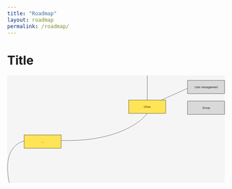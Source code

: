 ```yaml
---
title: "Roadmap"
layout: roadmap
permalink: /roadmap/
---
```


# Title

<svg width="974" height="483" viewBox="0 0 974 483" fill="none" xmlns="http://www.w3.org/2000/svg">
<rect width="974" height="483" fill="#F5F5F5"/>
<path id="Vector 1" d="M627 0V109V139.5M9.00003 482C-23 329.2 53 292.333 95 293C122.333 293 193.6 293 260 293C486.4 295.4 599 212 627 170V139.5M627 139.5L807 58" stroke="black"/>
<g id="button-devops-linux-user">
<g id="Node type">
<rect id="Rectangle 1" x="807.5" y="22.5" width="166" height="60" fill="#D9D9D9" stroke="black"/>
<path id="Title" d="M845.759 48.2727H846.816V54.0511C846.816 54.6477 846.675 55.1804 846.394 55.6491C846.115 56.1151 845.722 56.483 845.213 56.7528C844.705 57.0199 844.108 57.1534 843.423 57.1534C842.739 57.1534 842.142 57.0199 841.634 56.7528C841.125 56.483 840.73 56.1151 840.449 55.6491C840.171 55.1804 840.031 54.6477 840.031 54.0511V48.2727H841.088V53.9659C841.088 54.392 841.182 54.7713 841.369 55.1037C841.557 55.4332 841.824 55.6932 842.171 55.8835C842.52 56.071 842.938 56.1648 843.423 56.1648C843.909 56.1648 844.327 56.071 844.676 55.8835C845.026 55.6932 845.293 55.4332 845.477 55.1037C845.665 54.7713 845.759 54.392 845.759 53.9659V48.2727ZM853.426 51.9205L852.523 52.1761C852.466 52.0256 852.382 51.8793 852.271 51.7372C852.163 51.5923 852.015 51.473 851.828 51.3793C851.64 51.2855 851.4 51.2386 851.108 51.2386C850.707 51.2386 850.373 51.331 850.106 51.5156C849.842 51.6974 849.71 51.929 849.71 52.2102C849.71 52.4602 849.801 52.6577 849.983 52.8026C850.165 52.9474 850.449 53.0682 850.835 53.1648L851.807 53.4034C852.392 53.5455 852.828 53.7628 853.115 54.0554C853.402 54.3452 853.545 54.7187 853.545 55.1761C853.545 55.5511 853.437 55.8864 853.221 56.1818C853.008 56.4773 852.71 56.7102 852.327 56.8807C851.943 57.0511 851.497 57.1364 850.988 57.1364C850.321 57.1364 849.768 56.9915 849.331 56.7017C848.893 56.4119 848.616 55.9886 848.5 55.4318L849.454 55.1932C849.545 55.5455 849.717 55.8097 849.97 55.9858C850.226 56.1619 850.559 56.25 850.971 56.25C851.44 56.25 851.812 56.1506 852.088 55.9517C852.366 55.75 852.506 55.5085 852.506 55.2273C852.506 55 852.426 54.8097 852.267 54.6562C852.108 54.5 851.863 54.3835 851.534 54.3068L850.443 54.0511C849.844 53.9091 849.403 53.6889 849.122 53.3906C848.844 53.0895 848.704 52.7131 848.704 52.2614C848.704 51.892 848.808 51.5653 849.015 51.2812C849.226 50.9972 849.511 50.7741 849.872 50.6122C850.236 50.4503 850.648 50.3693 851.108 50.3693C851.756 50.3693 852.264 50.5114 852.633 50.7955C853.006 51.0795 853.27 51.4545 853.426 51.9205ZM857.803 57.1364C857.173 57.1364 856.629 56.9972 856.171 56.7188C855.717 56.4375 855.366 56.0455 855.119 55.5426C854.874 55.0369 854.752 54.4489 854.752 53.7784C854.752 53.108 854.874 52.517 855.119 52.0057C855.366 51.4915 855.71 51.0909 856.15 50.804C856.593 50.5142 857.11 50.3693 857.701 50.3693C858.042 50.3693 858.379 50.4261 858.711 50.5398C859.044 50.6534 859.346 50.8381 859.619 51.0938C859.892 51.3466 860.109 51.6818 860.271 52.0994C860.433 52.517 860.514 53.0312 860.514 53.642V54.0682H855.468V53.1989H859.491C859.491 52.8295 859.417 52.5 859.269 52.2102C859.124 51.9205 858.917 51.6918 858.647 51.5241C858.38 51.3565 858.065 51.2727 857.701 51.2727C857.301 51.2727 856.954 51.3722 856.661 51.571C856.372 51.767 856.149 52.0227 855.992 52.3381C855.836 52.6534 855.758 52.9915 855.758 53.3523V53.9318C855.758 54.4261 855.843 54.8452 856.014 55.1889C856.187 55.5298 856.427 55.7898 856.734 55.9688C857.041 56.1449 857.397 56.233 857.803 56.233C858.068 56.233 858.306 56.196 858.519 56.1222C858.735 56.0455 858.921 55.9318 859.078 55.7812C859.234 55.6278 859.355 55.4375 859.44 55.2102L860.411 55.483C860.309 55.8125 860.137 56.1023 859.896 56.3523C859.654 56.5994 859.356 56.7926 859.001 56.9318C858.646 57.0682 858.247 57.1364 857.803 57.1364ZM862.044 57V50.4545H863.015V51.4432H863.083C863.203 51.1193 863.419 50.8565 863.731 50.6548C864.044 50.4531 864.396 50.3523 864.788 50.3523C864.862 50.3523 864.954 50.3537 865.065 50.3565C865.176 50.3594 865.259 50.3636 865.316 50.3693V51.392C865.282 51.3835 865.204 51.3707 865.082 51.3537C864.963 51.3338 864.836 51.3239 864.703 51.3239C864.384 51.3239 864.1 51.3906 863.85 51.5241C863.603 51.6548 863.407 51.8366 863.262 52.0696C863.12 52.2997 863.049 52.5625 863.049 52.858V57H862.044ZM869.883 57V50.4545H870.855V51.4773H870.94C871.077 51.1278 871.297 50.8565 871.601 50.6634C871.905 50.4673 872.27 50.3693 872.696 50.3693C873.128 50.3693 873.487 50.4673 873.774 50.6634C874.064 50.8565 874.29 51.1278 874.452 51.4773H874.52C874.687 51.1392 874.939 50.8707 875.274 50.6719C875.609 50.4702 876.011 50.3693 876.48 50.3693C877.065 50.3693 877.544 50.5526 877.916 50.919C878.288 51.2827 878.474 51.8494 878.474 52.6193V57H877.469V52.6193C877.469 52.1364 877.336 51.7912 877.072 51.5838C876.808 51.3764 876.497 51.2727 876.139 51.2727C875.679 51.2727 875.322 51.4119 875.069 51.6903C874.817 51.9659 874.69 52.3153 874.69 52.7386V57H873.667V52.517C873.667 52.1449 873.547 51.8452 873.305 51.6179C873.064 51.3878 872.753 51.2727 872.372 51.2727C872.111 51.2727 871.866 51.3423 871.639 51.4815C871.415 51.6207 871.233 51.8139 871.094 52.0611C870.957 52.3054 870.889 52.5881 870.889 52.9091V57H869.883ZM882.239 57.1534C881.824 57.1534 881.448 57.0753 881.11 56.919C880.772 56.7599 880.503 56.5312 880.305 56.233C880.106 55.9318 880.006 55.5682 880.006 55.142C880.006 54.767 880.08 54.4631 880.228 54.2301C880.376 53.9943 880.573 53.8097 880.82 53.6761C881.067 53.5426 881.34 53.4432 881.638 53.3778C881.939 53.3097 882.242 53.2557 882.546 53.2159C882.944 53.1648 883.266 53.1264 883.513 53.1009C883.763 53.0724 883.945 53.0256 884.059 52.9602C884.175 52.8949 884.233 52.7812 884.233 52.6193V52.5852C884.233 52.1648 884.118 51.8381 883.888 51.6051C883.661 51.3722 883.316 51.2557 882.853 51.2557C882.373 51.2557 881.996 51.3608 881.724 51.571C881.451 51.7812 881.259 52.0057 881.148 52.2443L880.194 51.9034C880.364 51.5057 880.591 51.196 880.876 50.9744C881.162 50.75 881.475 50.5937 881.813 50.5057C882.154 50.4148 882.489 50.3693 882.819 50.3693C883.029 50.3693 883.27 50.3949 883.543 50.446C883.819 50.4943 884.084 50.5952 884.34 50.7486C884.599 50.902 884.813 51.1335 884.983 51.4432C885.154 51.7528 885.239 52.1676 885.239 52.6875V57H884.233V56.1136H884.182C884.114 56.2557 884.001 56.4077 883.841 56.5696C883.682 56.7315 883.471 56.8693 883.206 56.983C882.942 57.0966 882.62 57.1534 882.239 57.1534ZM882.393 56.25C882.79 56.25 883.126 56.1719 883.398 56.0156C883.674 55.8594 883.881 55.6577 884.02 55.4105C884.162 55.1634 884.233 54.9034 884.233 54.6307V53.7102C884.191 53.7614 884.097 53.8082 883.952 53.8509C883.81 53.8906 883.645 53.9261 883.458 53.9574C883.273 53.9858 883.093 54.0114 882.917 54.0341C882.743 54.054 882.603 54.071 882.495 54.0852C882.233 54.1193 881.989 54.1747 881.762 54.2514C881.537 54.3253 881.356 54.4375 881.216 54.5881C881.08 54.7358 881.012 54.9375 881.012 55.1932C881.012 55.5426 881.141 55.8068 881.4 55.9858C881.661 56.1619 881.992 56.25 882.393 56.25ZM888.08 53.0625V57H887.075V50.4545H888.046V51.4773H888.132C888.285 51.1449 888.518 50.8778 888.83 50.6761C889.143 50.4716 889.546 50.3693 890.041 50.3693C890.484 50.3693 890.872 50.4602 891.204 50.642C891.536 50.821 891.795 51.0938 891.98 51.4602C892.164 51.8239 892.257 52.2841 892.257 52.8409V57H891.251V52.9091C891.251 52.3949 891.117 51.9943 890.85 51.7074C890.583 51.4176 890.217 51.2727 889.751 51.2727C889.43 51.2727 889.143 51.3423 888.89 51.4815C888.64 51.6207 888.443 51.8239 888.298 52.0909C888.153 52.358 888.08 52.6818 888.08 53.0625ZM896.02 57.1534C895.606 57.1534 895.229 57.0753 894.891 56.919C894.553 56.7599 894.285 56.5312 894.086 56.233C893.887 55.9318 893.787 55.5682 893.787 55.142C893.787 54.767 893.861 54.4631 894.009 54.2301C894.157 53.9943 894.354 53.8097 894.601 53.6761C894.849 53.5426 895.121 53.4432 895.42 53.3778C895.721 53.3097 896.023 53.2557 896.327 53.2159C896.725 53.1648 897.047 53.1264 897.295 53.1009C897.545 53.0724 897.726 53.0256 897.84 52.9602C897.956 52.8949 898.015 52.7812 898.015 52.6193V52.5852C898.015 52.1648 897.9 51.8381 897.67 51.6051C897.442 51.3722 897.097 51.2557 896.634 51.2557C896.154 51.2557 895.778 51.3608 895.505 51.571C895.232 51.7812 895.04 52.0057 894.93 52.2443L893.975 51.9034C894.145 51.5057 894.373 51.196 894.657 50.9744C894.944 50.75 895.256 50.5937 895.594 50.5057C895.935 50.4148 896.27 50.3693 896.6 50.3693C896.81 50.3693 897.052 50.3949 897.324 50.446C897.6 50.4943 897.866 50.5952 898.121 50.7486C898.38 50.902 898.594 51.1335 898.765 51.4432C898.935 51.7528 899.02 52.1676 899.02 52.6875V57H898.015V56.1136H897.964C897.895 56.2557 897.782 56.4077 897.623 56.5696C897.464 56.7315 897.252 56.8693 896.988 56.983C896.724 57.0966 896.401 57.1534 896.02 57.1534ZM896.174 56.25C896.572 56.25 896.907 56.1719 897.18 56.0156C897.455 55.8594 897.662 55.6577 897.802 55.4105C897.944 55.1634 898.015 54.9034 898.015 54.6307V53.7102C897.972 53.7614 897.878 53.8082 897.733 53.8509C897.591 53.8906 897.427 53.9261 897.239 53.9574C897.055 53.9858 896.874 54.0114 896.698 54.0341C896.525 54.054 896.384 54.071 896.276 54.0852C896.015 54.1193 895.77 54.1747 895.543 54.2514C895.319 54.3253 895.137 54.4375 894.998 54.5881C894.861 54.7358 894.793 54.9375 894.793 55.1932C894.793 55.5426 894.922 55.8068 895.181 55.9858C895.442 56.1619 895.773 56.25 896.174 56.25ZM903.498 59.5909C903.012 59.5909 902.595 59.5284 902.245 59.4034C901.896 59.2812 901.605 59.1193 901.372 58.9176C901.142 58.7188 900.958 58.5057 900.822 58.2784L901.623 57.7159C901.714 57.8352 901.829 57.9716 901.968 58.125C902.107 58.2812 902.298 58.4162 902.539 58.5298C902.784 58.6463 903.103 58.7045 903.498 58.7045C904.026 58.7045 904.463 58.5767 904.806 58.321C905.15 58.0653 905.322 57.6648 905.322 57.1193V55.7898H905.237C905.163 55.9091 905.058 56.0568 904.921 56.233C904.788 56.4062 904.595 56.5611 904.342 56.6974C904.092 56.831 903.754 56.8977 903.328 56.8977C902.799 56.8977 902.325 56.7727 901.904 56.5227C901.487 56.2727 901.156 55.9091 900.911 55.4318C900.67 54.9545 900.549 54.375 900.549 53.6932C900.549 53.0227 900.667 52.4389 900.903 51.9418C901.139 51.4418 901.467 51.0554 901.887 50.7827C902.308 50.5071 902.794 50.3693 903.345 50.3693C903.771 50.3693 904.109 50.4403 904.359 50.5824C904.612 50.7216 904.805 50.8807 904.938 51.0597C905.075 51.2358 905.18 51.3807 905.254 51.4943H905.356V50.4545H906.328V57.1875C906.328 57.75 906.2 58.2074 905.944 58.5597C905.691 58.9148 905.35 59.1747 904.921 59.3395C904.495 59.5071 904.021 59.5909 903.498 59.5909ZM903.464 55.9943C903.867 55.9943 904.208 55.902 904.487 55.7173C904.765 55.5327 904.977 55.267 905.122 54.9205C905.267 54.5739 905.339 54.1591 905.339 53.6761C905.339 53.2045 905.268 52.7884 905.126 52.4276C904.984 52.0668 904.774 51.7841 904.495 51.5795C904.217 51.375 903.873 51.2727 903.464 51.2727C903.038 51.2727 902.683 51.3807 902.399 51.5966C902.117 51.8125 901.906 52.1023 901.764 52.4659C901.624 52.8295 901.555 53.233 901.555 53.6761C901.555 54.1307 901.626 54.5327 901.768 54.8821C901.913 55.2287 902.126 55.5014 902.407 55.7003C902.691 55.8963 903.044 55.9943 903.464 55.9943ZM910.913 57.1364C910.282 57.1364 909.738 56.9972 909.281 56.7188C908.826 56.4375 908.475 56.0455 908.228 55.5426C907.984 55.0369 907.862 54.4489 907.862 53.7784C907.862 53.108 907.984 52.517 908.228 52.0057C908.475 51.4915 908.819 51.0909 909.259 50.804C909.703 50.5142 910.22 50.3693 910.811 50.3693C911.151 50.3693 911.488 50.4261 911.82 50.5398C912.153 50.6534 912.455 50.8381 912.728 51.0938C913.001 51.3466 913.218 51.6818 913.38 52.0994C913.542 52.517 913.623 53.0312 913.623 53.642V54.0682H908.578V53.1989H912.6C912.6 52.8295 912.526 52.5 912.379 52.2102C912.234 51.9205 912.026 51.6918 911.757 51.5241C911.49 51.3565 911.174 51.2727 910.811 51.2727C910.41 51.2727 910.063 51.3722 909.771 51.571C909.481 51.767 909.258 52.0227 909.102 52.3381C908.945 52.6534 908.867 52.9915 908.867 53.3523V53.9318C908.867 54.4261 908.953 54.8452 909.123 55.1889C909.296 55.5298 909.536 55.7898 909.843 55.9688C910.15 56.1449 910.507 56.233 910.913 56.233C911.177 56.233 911.416 56.196 911.629 56.1222C911.845 56.0455 912.031 55.9318 912.187 55.7812C912.343 55.6278 912.464 55.4375 912.549 55.2102L913.521 55.483C913.419 55.8125 913.247 56.1023 913.005 56.3523C912.764 56.5994 912.465 56.7926 912.11 56.9318C911.755 57.0682 911.356 57.1364 910.913 57.1364ZM915.153 57V50.4545H916.124V51.4773H916.21C916.346 51.1278 916.566 50.8565 916.87 50.6634C917.174 50.4673 917.539 50.3693 917.965 50.3693C918.397 50.3693 918.757 50.4673 919.044 50.6634C919.333 50.8565 919.559 51.1278 919.721 51.4773H919.789C919.957 51.1392 920.208 50.8707 920.544 50.6719C920.879 50.4702 921.281 50.3693 921.749 50.3693C922.335 50.3693 922.813 50.5526 923.186 50.919C923.558 51.2827 923.744 51.8494 923.744 52.6193V57H922.738V52.6193C922.738 52.1364 922.606 51.7912 922.342 51.5838C922.078 51.3764 921.767 51.2727 921.409 51.2727C920.948 51.2727 920.592 51.4119 920.339 51.6903C920.086 51.9659 919.96 52.3153 919.96 52.7386V57H918.937V52.517C918.937 52.1449 918.816 51.8452 918.575 51.6179C918.333 51.3878 918.022 51.2727 917.642 51.2727C917.38 51.2727 917.136 51.3423 916.909 51.4815C916.684 51.6207 916.502 51.8139 916.363 52.0611C916.227 52.3054 916.159 52.5881 916.159 52.9091V57H915.153ZM928.327 57.1364C927.696 57.1364 927.152 56.9972 926.695 56.7188C926.24 56.4375 925.889 56.0455 925.642 55.5426C925.398 55.0369 925.276 54.4489 925.276 53.7784C925.276 53.108 925.398 52.517 925.642 52.0057C925.889 51.4915 926.233 51.0909 926.673 50.804C927.117 50.5142 927.634 50.3693 928.225 50.3693C928.566 50.3693 928.902 50.4261 929.235 50.5398C929.567 50.6534 929.869 50.8381 930.142 51.0938C930.415 51.3466 930.632 51.6818 930.794 52.0994C930.956 52.517 931.037 53.0312 931.037 53.642V54.0682H925.992V53.1989H930.014C930.014 52.8295 929.941 52.5 929.793 52.2102C929.648 51.9205 929.441 51.6918 929.171 51.5241C928.904 51.3565 928.588 51.2727 928.225 51.2727C927.824 51.2727 927.477 51.3722 927.185 51.571C926.895 51.767 926.672 52.0227 926.516 52.3381C926.36 52.6534 926.281 52.9915 926.281 53.3523V53.9318C926.281 54.4261 926.367 54.8452 926.537 55.1889C926.71 55.5298 926.95 55.7898 927.257 55.9688C927.564 56.1449 927.921 56.233 928.327 56.233C928.591 56.233 928.83 56.196 929.043 56.1222C929.259 56.0455 929.445 55.9318 929.601 55.7812C929.757 55.6278 929.878 55.4375 929.963 55.2102L930.935 55.483C930.833 55.8125 930.661 56.1023 930.419 56.3523C930.178 56.5994 929.879 56.7926 929.524 56.9318C929.169 57.0682 928.77 57.1364 928.327 57.1364ZM933.573 53.0625V57H932.567V50.4545H933.539V51.4773H933.624C933.777 51.1449 934.01 50.8778 934.323 50.6761C934.635 50.4716 935.039 50.3693 935.533 50.3693C935.976 50.3693 936.364 50.4602 936.696 50.642C937.029 50.821 937.287 51.0938 937.472 51.4602C937.656 51.8239 937.749 52.2841 937.749 52.8409V57H936.743V52.9091C936.743 52.3949 936.61 51.9943 936.343 51.7074C936.075 51.4176 935.709 51.2727 935.243 51.2727C934.922 51.2727 934.635 51.3423 934.382 51.4815C934.132 51.6207 933.935 51.8239 933.79 52.0909C933.645 52.358 933.573 52.6818 933.573 53.0625ZM942.433 50.4545V51.3068H939.041V50.4545H942.433ZM940.03 48.8864H941.035V55.125C941.035 55.4091 941.077 55.6222 941.159 55.7642C941.244 55.9034 941.352 55.9972 941.483 56.0455C941.616 56.0909 941.757 56.1136 941.905 56.1136C942.015 56.1136 942.106 56.108 942.177 56.0966C942.248 56.0824 942.305 56.071 942.348 56.0625L942.552 56.9659C942.484 56.9915 942.389 57.017 942.267 57.0426C942.145 57.071 941.99 57.0852 941.802 57.0852C941.518 57.0852 941.24 57.0241 940.967 56.902C940.697 56.7798 940.473 56.5938 940.294 56.3438C940.118 56.0938 940.03 55.7784 940.03 55.3977V48.8864Z" fill="black"/>
</g>
</g>
<g id="button-devops-linux-group">
<g id="Node type_2">
<rect id="Rectangle 1_2" x="807.5" y="115.5" width="166" height="60" fill="#D9D9D9" stroke="black"/>
<path id="Title_2" d="M880.708 144C880.615 143.713 880.491 143.456 880.338 143.229C880.187 142.999 880.007 142.803 879.796 142.641C879.589 142.479 879.353 142.355 879.089 142.27C878.825 142.185 878.535 142.142 878.22 142.142C877.703 142.142 877.232 142.276 876.809 142.543C876.386 142.81 876.049 143.203 875.799 143.723C875.549 144.243 875.424 144.881 875.424 145.636C875.424 146.392 875.551 147.03 875.803 147.55C876.056 148.07 876.399 148.463 876.83 148.73C877.262 148.997 877.748 149.131 878.288 149.131C878.788 149.131 879.228 149.024 879.609 148.811C879.992 148.595 880.291 148.291 880.504 147.899C880.72 147.504 880.828 147.04 880.828 146.506L881.151 146.574H878.526V145.636H881.85V146.574C881.85 147.293 881.697 147.918 881.39 148.449C881.086 148.98 880.666 149.392 880.129 149.685C879.595 149.974 878.981 150.119 878.288 150.119C877.515 150.119 876.836 149.938 876.251 149.574C875.669 149.21 875.214 148.693 874.887 148.023C874.563 147.352 874.401 146.557 874.401 145.636C874.401 144.946 874.494 144.325 874.678 143.774C874.866 143.22 875.13 142.749 875.471 142.359C875.812 141.97 876.215 141.672 876.681 141.464C877.147 141.257 877.66 141.153 878.22 141.153C878.68 141.153 879.109 141.223 879.507 141.362C879.907 141.499 880.264 141.693 880.576 141.946C880.892 142.196 881.154 142.496 881.365 142.845C881.575 143.192 881.72 143.577 881.799 144H880.708ZM883.524 150V143.455H884.496V144.443H884.564C884.683 144.119 884.899 143.857 885.211 143.655C885.524 143.453 885.876 143.352 886.268 143.352C886.342 143.352 886.434 143.354 886.545 143.357C886.656 143.359 886.74 143.364 886.797 143.369V144.392C886.763 144.384 886.684 144.371 886.562 144.354C886.443 144.334 886.317 144.324 886.183 144.324C885.865 144.324 885.581 144.391 885.331 144.524C885.084 144.655 884.888 144.837 884.743 145.07C884.601 145.3 884.53 145.562 884.53 145.858V150H883.524ZM890.449 150.136C889.858 150.136 889.339 149.996 888.893 149.714C888.45 149.433 888.104 149.04 887.854 148.534C887.606 148.028 887.483 147.437 887.483 146.761C887.483 146.08 887.606 145.484 887.854 144.976C888.104 144.467 888.45 144.072 888.893 143.791C889.339 143.51 889.858 143.369 890.449 143.369C891.04 143.369 891.557 143.51 892 143.791C892.446 144.072 892.792 144.467 893.04 144.976C893.29 145.484 893.415 146.08 893.415 146.761C893.415 147.437 893.29 148.028 893.04 148.534C892.792 149.04 892.446 149.433 892 149.714C891.557 149.996 891.04 150.136 890.449 150.136ZM890.449 149.233C890.898 149.233 891.267 149.118 891.557 148.888C891.846 148.658 892.061 148.355 892.2 147.98C892.339 147.605 892.409 147.199 892.409 146.761C892.409 146.324 892.339 145.916 892.2 145.538C892.061 145.161 891.846 144.855 891.557 144.622C891.267 144.389 890.898 144.273 890.449 144.273C890 144.273 889.631 144.389 889.341 144.622C889.051 144.855 888.836 145.161 888.697 145.538C888.558 145.916 888.488 146.324 888.488 146.761C888.488 147.199 888.558 147.605 888.697 147.98C888.836 148.355 889.051 148.658 889.341 148.888C889.631 149.118 890 149.233 890.449 149.233ZM899.075 147.324V143.455H900.08V150H899.075V148.892H899.007C898.853 149.224 898.615 149.507 898.291 149.74C897.967 149.97 897.558 150.085 897.063 150.085C896.654 150.085 896.291 149.996 895.972 149.817C895.654 149.635 895.404 149.362 895.222 148.999C895.041 148.632 894.95 148.17 894.95 147.614V143.455H895.955V147.545C895.955 148.023 896.089 148.403 896.356 148.688C896.626 148.972 896.97 149.114 897.387 149.114C897.637 149.114 897.892 149.05 898.15 148.922C898.411 148.794 898.63 148.598 898.806 148.334C898.985 148.07 899.075 147.733 899.075 147.324ZM901.922 152.455V143.455H902.894V144.494H903.013C903.087 144.381 903.189 144.236 903.32 144.06C903.454 143.881 903.644 143.722 903.891 143.582C904.141 143.44 904.479 143.369 904.905 143.369C905.456 143.369 905.942 143.507 906.363 143.783C906.783 144.058 907.111 144.449 907.347 144.955C907.583 145.46 907.701 146.057 907.701 146.744C907.701 147.438 907.583 148.038 907.347 148.547C907.111 149.053 906.785 149.445 906.367 149.723C905.949 149.999 905.468 150.136 904.922 150.136C904.502 150.136 904.165 150.067 903.912 149.928C903.66 149.786 903.465 149.625 903.329 149.446C903.192 149.264 903.087 149.114 903.013 148.994H902.928V152.455H901.922ZM902.911 146.727C902.911 147.222 902.983 147.658 903.128 148.036C903.273 148.411 903.485 148.705 903.763 148.918C904.042 149.128 904.383 149.233 904.786 149.233C905.206 149.233 905.557 149.122 905.839 148.901C906.123 148.676 906.336 148.375 906.478 147.997C906.623 147.616 906.695 147.193 906.695 146.727C906.695 146.267 906.624 145.852 906.482 145.483C906.343 145.111 906.131 144.817 905.847 144.601C905.566 144.382 905.212 144.273 904.786 144.273C904.377 144.273 904.033 144.376 903.755 144.584C903.476 144.788 903.266 145.075 903.124 145.445C902.982 145.811 902.911 146.239 902.911 146.727Z" fill="black"/>
</g>
</g>
<g id="button-devops-linux">
<g id="Node type_3">
<rect id="Rectangle 1_3" x="543.5" y="110.5" width="166" height="60" fill="#FFE458" stroke="black"/>
<path id="Title_3" d="M613.022 145V136.273H614.078V144.062H618.135V145H613.022ZM619.635 145V138.455H620.641V145H619.635ZM620.147 137.364C619.951 137.364 619.782 137.297 619.64 137.163C619.5 137.03 619.431 136.869 619.431 136.682C619.431 136.494 619.5 136.334 619.64 136.2C619.782 136.067 619.951 136 620.147 136C620.343 136 620.51 136.067 620.65 136.2C620.792 136.334 620.863 136.494 620.863 136.682C620.863 136.869 620.792 137.03 620.65 137.163C620.51 137.297 620.343 137.364 620.147 137.364ZM623.489 141.062V145H622.483V138.455H623.455V139.477H623.54C623.693 139.145 623.926 138.878 624.239 138.676C624.551 138.472 624.955 138.369 625.449 138.369C625.892 138.369 626.28 138.46 626.612 138.642C626.945 138.821 627.203 139.094 627.388 139.46C627.572 139.824 627.665 140.284 627.665 140.841V145H626.659V140.909C626.659 140.395 626.526 139.994 626.259 139.707C625.991 139.418 625.625 139.273 625.159 139.273C624.838 139.273 624.551 139.342 624.298 139.482C624.048 139.621 623.851 139.824 623.706 140.091C623.561 140.358 623.489 140.682 623.489 141.062ZM633.627 142.324V138.455H634.633V145H633.627V143.892H633.559C633.406 144.224 633.167 144.507 632.843 144.74C632.52 144.97 632.11 145.085 631.616 145.085C631.207 145.085 630.843 144.996 630.525 144.817C630.207 144.635 629.957 144.362 629.775 143.999C629.593 143.632 629.502 143.17 629.502 142.614V138.455H630.508V142.545C630.508 143.023 630.642 143.403 630.909 143.688C631.179 143.972 631.522 144.114 631.94 144.114C632.19 144.114 632.444 144.05 632.703 143.922C632.964 143.794 633.183 143.598 633.359 143.334C633.538 143.07 633.627 142.733 633.627 142.324ZM637.225 138.455L638.793 141.131L640.362 138.455H641.521L639.407 141.727L641.521 145H640.362L638.793 142.46L637.225 145H636.066L638.146 141.727L636.066 138.455H637.225Z" fill="black"/>
</g>
</g>
<g id="Topic">
<g id="Node type_4">
<rect id="Rectangle 1_4" x="75.5" y="267.5" width="166" height="60" fill="#FFE458" stroke="black"/>
<path id="Title_4" d="M155.696 302.068C155.486 302.068 155.306 301.993 155.155 301.842C155.005 301.692 154.929 301.511 154.929 301.301C154.929 301.091 155.005 300.911 155.155 300.76C155.306 300.609 155.486 300.534 155.696 300.534C155.907 300.534 156.087 300.609 156.238 300.76C156.388 300.911 156.463 301.091 156.463 301.301C156.463 301.44 156.428 301.568 156.357 301.685C156.289 301.801 156.196 301.895 156.08 301.966C155.966 302.034 155.838 302.068 155.696 302.068ZM159.001 302.068C158.791 302.068 158.61 301.993 158.46 301.842C158.309 301.692 158.234 301.511 158.234 301.301C158.234 301.091 158.309 300.911 158.46 300.76C158.61 300.609 158.791 300.534 159.001 300.534C159.211 300.534 159.392 300.609 159.542 300.76C159.693 300.911 159.768 301.091 159.768 301.301C159.768 301.44 159.733 301.568 159.662 301.685C159.593 301.801 159.501 301.895 159.385 301.966C159.271 302.034 159.143 302.068 159.001 302.068ZM162.306 302.068C162.096 302.068 161.915 301.993 161.765 301.842C161.614 301.692 161.539 301.511 161.539 301.301C161.539 301.091 161.614 300.911 161.765 300.76C161.915 300.609 162.096 300.534 162.306 300.534C162.516 300.534 162.696 300.609 162.847 300.76C162.998 300.911 163.073 301.091 163.073 301.301C163.073 301.44 163.037 301.568 162.966 301.685C162.898 301.801 162.806 301.895 162.689 301.966C162.576 302.034 162.448 302.068 162.306 302.068Z" fill="black"/>
</g>
</g>
</svg>
